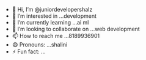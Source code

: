 - 👋 Hi, I’m @juniordevelopershalz
- 👀 I’m interested in ...development 
- 🌱 I’m currently learning ...ai ml
- 💞️ I’m looking to collaborate on ...web development 
- 📫 How to reach me ...8189936901
- 😄 Pronouns: ...shalini
- ⚡ Fun fact: ...

<!---
juniordevelopershalz/juniordevelopershalz is a ✨ special ✨ repository because its `README.md` (this file) appears on your GitHub profile.
You can click the Preview link to take a look at your changes.
--->
